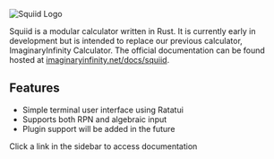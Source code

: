 ![Squiid Logo](https://gitlab.com/ImaginaryInfinity/squiid-calculator/squiid/-/raw/trunk/branding/squiidtext_documentation_outline.svg)

Squiid is a modular calculator written in Rust. It is currently early in development but is intended to replace our previous calculator, ImaginaryInfinity Calculator. The official documentation can be found hosted at [imaginaryinfinity.net/docs/squiid](https://imaginaryinfinity.net/docs/squiid).

## Features
- Simple terminal user interface using Ratatui
- Supports both RPN and algebraic input
- Plugin support will be added in the future

Click a link in the sidebar to access documentation